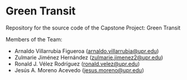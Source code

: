 # Green Transit
Repository for the source code of the Capstone Project: Green Transit

Members of the Team: 
  - Arnaldo Villarrubia Figueroa (arnaldo.villarrubia@upr.edu)
  - Zulmarie Jiménez Hernández (zulmarie.jimenez2@upr.edu)
  - Ronald J. Vélez Rodríguez (ronald.velez@upr.edu)
  - Jesús A. Moreno Acevedo (jesus.moreno@upr.edu)
